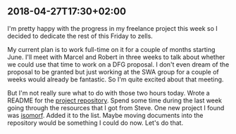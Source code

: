 ## 2018-04-27T17:30+02:00

I'm pretty happy with the progress in my freelance project this week so I decided to dedicate the rest of this Friday to zells.

My current plan is to work full-time on it for a couple of months starting June. I'll meet with Marcel and Robert in three weeks to talk about whether we could use that time to work on a DFG proposal. I don't even dream of the proposal to be granted but just working at the SWA group for a couple of weeks would already be fantastic. So I'm quite excited about that meeting.

But I'm not really sure what to do with those two hours today. Wrote a README for the [project repository]. Spend some time during the last week going through the resources that I got from Steve. One new project I found was [isomorf]. Added it to the list. Maybe moving documents into the repository would be something I could do now. Let's do that.

[project repository]: tba
[isomorf]: https://isomorf.io/
